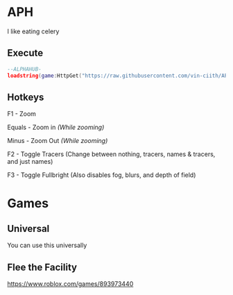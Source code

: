 # APH
I like eating celery

## Execute
```lua
--ALPHAHUB-
loadstring(game:HttpGet("https://raw.githubusercontent.com/vin-ciith/APH/main/uisource.lua"))()
```
## Hotkeys
F1 - Zoom

Equals - Zoom in *(While zooming)*

Minus - Zoom Out *(While zooming)*

F2 - Toggle Tracers (Change between nothing, tracers, names & tracers, and just names)

F3 - Toggle Fullbright (Also disables fog, blurs, and depth of field)

# Games
## Universal
You can use this universally

## Flee the Facility
https://www.roblox.com/games/893973440
